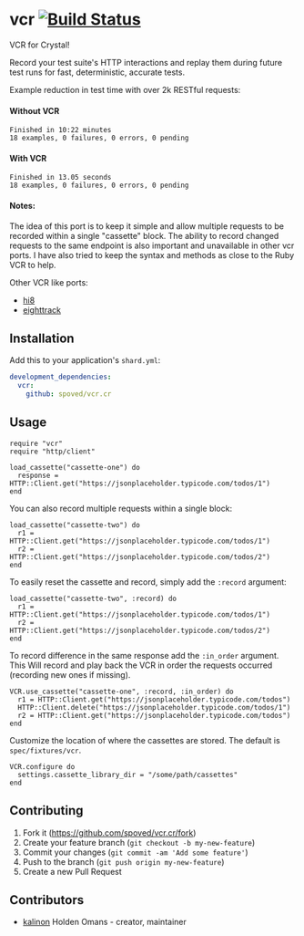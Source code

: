 # vcr [![Build Status](https://travis-ci.org/spoved/vcr.cr.svg?branch=master)](https://travis-ci.org/spoved/vcr.cr)

VCR for Crystal!

Record your test suite's HTTP interactions and replay them during future test runs for fast, deterministic, accurate tests.

Example reduction in test time with over 2k RESTful requests:

#### Without VCR
```
Finished in 10:22 minutes
18 examples, 0 failures, 0 errors, 0 pending
```

#### With VCR
```
Finished in 13.05 seconds
18 examples, 0 failures, 0 errors, 0 pending
```

#### Notes:
The idea of this port is to keep it simple and allow multiple requests to be recorded within a single "cassette" block. The ability to record changed requests to the same endpoint is also important and unavailable in other vcr ports. I have also tried to keep the syntax and methods as close to the Ruby VCR to help.

Other VCR like ports:
* [hi8](https://github.com/vonKingsley/hi8.cr)
* [eighttrack](https://github.com/russ/eighttrack)


## Installation

Add this to your application's `shard.yml`:

```yaml
development_dependencies:
  vcr:
    github: spoved/vcr.cr
```

## Usage

```crystal
require "vcr"
require "http/client"

load_cassette("cassette-one") do
  response = HTTP::Client.get("https://jsonplaceholder.typicode.com/todos/1")
end
```

You can also record multiple requests within a single block:

```crystal
load_cassette("cassette-two") do
  r1 = HTTP::Client.get("https://jsonplaceholder.typicode.com/todos/1")
  r2 = HTTP::Client.get("https://jsonplaceholder.typicode.com/todos/2")
end
```

To easily reset the cassette and record, simply add the `:record` argument:

```crystal
load_cassette("cassette-two", :record) do
  r1 = HTTP::Client.get("https://jsonplaceholder.typicode.com/todos/1")
  r2 = HTTP::Client.get("https://jsonplaceholder.typicode.com/todos/2")
end
```

To record difference in the same response add the `:in_order` argument. This Will
record and play back the VCR in order the requests occurred (recording new ones if missing).

```crystal
VCR.use_cassette("cassette-one", :record, :in_order) do
  r1 = HTTP::Client.get("https://jsonplaceholder.typicode.com/todos")
  HTTP::Client.delete("https://jsonplaceholder.typicode.com/todos/1")
  r2 = HTTP::Client.get("https://jsonplaceholder.typicode.com/todos")
end
```

Customize the location of where the cassettes are stored. The default is `spec/fixtures/vcr`.

```crystal
VCR.configure do
  settings.cassette_library_dir = "/some/path/cassettes"
end
```

## Contributing

1. Fork it (<https://github.com/spoved/vcr.cr/fork>)
2. Create your feature branch (`git checkout -b my-new-feature`)
3. Commit your changes (`git commit -am 'Add some feature'`)
4. Push to the branch (`git push origin my-new-feature`)
5. Create a new Pull Request

## Contributors

- [kalinon](https://github.com/kalinon) Holden Omans - creator, maintainer
